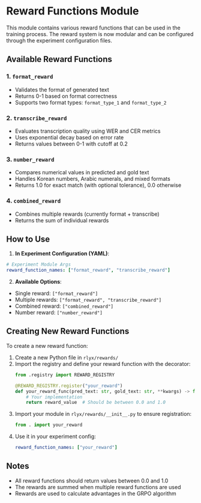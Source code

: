 # Reward Functions Module

This module contains various reward functions that can be used in the training process. The reward system is now modular and can be configured through the experiment configuration files.

## Available Reward Functions

### 1. `format_reward`
- Validates the format of generated text
- Returns 0-1 based on format correctness
- Supports two format types: `format_type_1` and `format_type_2`

### 2. `transcribe_reward`
- Evaluates transcription quality using WER and CER metrics
- Uses exponential decay based on error rate
- Returns values between 0-1 with cutoff at 0.2

### 3. `number_reward`
- Compares numerical values in predicted and gold text
- Handles Korean numbers, Arabic numerals, and mixed formats
- Returns 1.0 for exact match (with optional tolerance), 0.0 otherwise

### 4. `combined_reward`
- Combines multiple rewards (currently format + transcribe)
- Returns the sum of individual rewards

## How to Use

1. **In Experiment Configuration (YAML)**:
```yaml
# Experiment Module Args
reward_function_names: ["format_reward", "transcribe_reward"]
```

2. **Available Options**:
- Single reward: `["format_reward"]`
- Multiple rewards: `["format_reward", "transcribe_reward"]`
- Combined reward: `["combined_reward"]`
- Number reward: `["number_reward"]`

## Creating New Reward Functions

To create a new reward function:

1. Create a new Python file in `rlyx/rewards/`
2. Import the registry and define your reward function with the decorator:
   ```python
   from .registry import REWARD_REGISTRY
   
   @REWARD_REGISTRY.register("your_reward")
   def your_reward_func(pred_text: str, gold_text: str, **kwargs) -> float:
       # Your implementation
       return reward_value  # Should be between 0.0 and 1.0
   ```
3. Import your module in `rlyx/rewards/__init__.py` to ensure registration:
   ```python
   from . import your_reward
   ```
4. Use it in your experiment config:
   ```yaml
   reward_function_names: ["your_reward"]
   ```

## Notes

- All reward functions should return values between 0.0 and 1.0
- The rewards are summed when multiple reward functions are used
- Rewards are used to calculate advantages in the GRPO algorithm